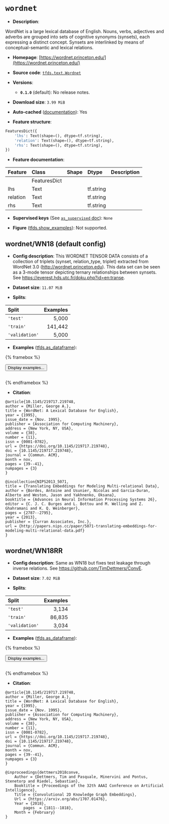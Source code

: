 <div itemscope itemtype="http://schema.org/Dataset">
  <div itemscope itemprop="includedInDataCatalog" itemtype="http://schema.org/DataCatalog">
    <meta itemprop="name" content="TensorFlow Datasets" />
  </div>
  <meta itemprop="name" content="wordnet" />
  <meta itemprop="description" content="WordNet is a large lexical database of English. Nouns, verbs,&#10;adjectives and adverbs are grouped into sets of cognitive synonyms (synsets),&#10;each expressing a distinct concept. Synsets are interlinked by means of&#10;conceptual-semantic and lexical relations.&#10;&#10;To use this dataset:&#10;&#10;```python&#10;import tensorflow_datasets as tfds&#10;&#10;ds = tfds.load(&#x27;wordnet&#x27;, split=&#x27;train&#x27;)&#10;for ex in ds.take(4):&#10;  print(ex)&#10;```&#10;&#10;See [the guide](https://www.tensorflow.org/datasets/overview) for more&#10;informations on [tensorflow_datasets](https://www.tensorflow.org/datasets).&#10;&#10;" />
  <meta itemprop="url" content="https://www.tensorflow.org/datasets/catalog/wordnet" />
  <meta itemprop="sameAs" content="https://wordnet.princeton.edu/" />
  <meta itemprop="citation" content="@article{10.1145/219717.219748,&#10;author = {Miller, George A.},&#10;title = {WordNet: A Lexical Database for English},&#10;year = {1995},&#10;issue_date = {Nov. 1995},&#10;publisher = {Association for Computing Machinery},&#10;address = {New York, NY, USA},&#10;volume = {38},&#10;number = {11},&#10;issn = {0001-0782},&#10;url = {https://doi.org/10.1145/219717.219748},&#10;doi = {10.1145/219717.219748},&#10;journal = {Commun. ACM},&#10;month = nov,&#10;pages = {39--41},&#10;numpages = {3}&#10;}&#10;&#10;@incollection{NIPS2013_5071,&#10;title = {Translating Embeddings for Modeling Multi-relational Data},&#10;author = {Bordes, Antoine and Usunier, Nicolas and Garcia-Duran, Alberto and Weston, Jason and Yakhnenko, Oksana},&#10;booktitle = {Advances in Neural Information Processing Systems 26},&#10;editor = {C. J. C. Burges and L. Bottou and M. Welling and Z. Ghahramani and K. Q. Weinberger},&#10;pages = {2787--2795},&#10;year = {2013},&#10;publisher = {Curran Associates, Inc.},&#10;url = {http://papers.nips.cc/paper/5071-translating-embeddings-for-modeling-multi-relational-data.pdf}&#10;}" />
</div>

# `wordnet`


*   **Description**:

WordNet is a large lexical database of English. Nouns, verbs, adjectives and
adverbs are grouped into sets of cognitive synonyms (synsets), each expressing a
distinct concept. Synsets are interlinked by means of conceptual-semantic and
lexical relations.

*   **Homepage**:
    [https://wordnet.princeton.edu/](https://wordnet.princeton.edu/)

*   **Source code**:
    [`tfds.text.Wordnet`](https://github.com/tensorflow/datasets/tree/master/tensorflow_datasets/text/wordnet.py)

*   **Versions**:

    *   **`0.1.0`** (default): No release notes.

*   **Download size**: `3.99 MiB`

*   **Auto-cached**
    ([documentation](https://www.tensorflow.org/datasets/performances#auto-caching)):
    Yes

*   **Feature structure**:

```python
FeaturesDict({
    'lhs': Text(shape=(), dtype=tf.string),
    'relation': Text(shape=(), dtype=tf.string),
    'rhs': Text(shape=(), dtype=tf.string),
})
```

*   **Feature documentation**:

Feature  | Class        | Shape | Dtype     | Description
:------- | :----------- | :---- | :-------- | :----------
         | FeaturesDict |       |           |
lhs      | Text         |       | tf.string |
relation | Text         |       | tf.string |
rhs      | Text         |       | tf.string |

*   **Supervised keys** (See
    [`as_supervised` doc](https://www.tensorflow.org/datasets/api_docs/python/tfds/load#args)):
    `None`

*   **Figure**
    ([tfds.show_examples](https://www.tensorflow.org/datasets/api_docs/python/tfds/visualization/show_examples)):
    Not supported.


## wordnet/WN18 (default config)

*   **Config description**: This WORDNET TENSOR DATA consists of a collection of
    triplets (synset, relation_type, triplet) extracted from WordNet 3.0
    (http://wordnet.princeton.edu). This data set can be seen as a 3-mode tensor
    depicting ternary relationships between synsets. See
    https://everest.hds.utc.fr/doku.php?id=en:transe.

*   **Dataset size**: `11.07 MiB`

*   **Splits**:

Split          | Examples
:------------- | -------:
`'test'`       | 5,000
`'train'`      | 141,442
`'validation'` | 5,000

*   **Examples**
    ([tfds.as_dataframe](https://www.tensorflow.org/datasets/api_docs/python/tfds/as_dataframe)):

<!-- mdformat off(HTML should not be auto-formatted) -->

{% framebox %}

<button id="displaydataframe">Display examples...</button>
<div id="dataframecontent" style="overflow-x:auto"></div>
<script>
const url = "https://storage.googleapis.com/tfds-data/visualization/dataframe/wordnet-WN18-0.1.0.html";
const dataButton = document.getElementById('displaydataframe');
dataButton.addEventListener('click', async () => {
  // Disable the button after clicking (dataframe loaded only once).
  dataButton.disabled = true;

  const contentPane = document.getElementById('dataframecontent');
  try {
    const response = await fetch(url);
    // Error response codes don't throw an error, so force an error to show
    // the error message.
    if (!response.ok) throw Error(response.statusText);

    const data = await response.text();
    contentPane.innerHTML = data;
  } catch (e) {
    contentPane.innerHTML =
        'Error loading examples. If the error persist, please open '
        + 'a new issue.';
  }
});
</script>

{% endframebox %}

<!-- mdformat on -->

*   **Citation**:

```
@article{10.1145/219717.219748,
author = {Miller, George A.},
title = {WordNet: A Lexical Database for English},
year = {1995},
issue_date = {Nov. 1995},
publisher = {Association for Computing Machinery},
address = {New York, NY, USA},
volume = {38},
number = {11},
issn = {0001-0782},
url = {https://doi.org/10.1145/219717.219748},
doi = {10.1145/219717.219748},
journal = {Commun. ACM},
month = nov,
pages = {39--41},
numpages = {3}
}

@incollection{NIPS2013_5071,
title = {Translating Embeddings for Modeling Multi-relational Data},
author = {Bordes, Antoine and Usunier, Nicolas and Garcia-Duran, Alberto and Weston, Jason and Yakhnenko, Oksana},
booktitle = {Advances in Neural Information Processing Systems 26},
editor = {C. J. C. Burges and L. Bottou and M. Welling and Z. Ghahramani and K. Q. Weinberger},
pages = {2787--2795},
year = {2013},
publisher = {Curran Associates, Inc.},
url = {http://papers.nips.cc/paper/5071-translating-embeddings-for-modeling-multi-relational-data.pdf}
}
```

## wordnet/WN18RR

*   **Config description**: Same as WN18 but fixes test leakage through inverse
    relations. See https://github.com/TimDettmers/ConvE.

*   **Dataset size**: `7.02 MiB`

*   **Splits**:

Split          | Examples
:------------- | -------:
`'test'`       | 3,134
`'train'`      | 86,835
`'validation'` | 3,034

*   **Examples**
    ([tfds.as_dataframe](https://www.tensorflow.org/datasets/api_docs/python/tfds/as_dataframe)):

<!-- mdformat off(HTML should not be auto-formatted) -->

{% framebox %}

<button id="displaydataframe">Display examples...</button>
<div id="dataframecontent" style="overflow-x:auto"></div>
<script>
const url = "https://storage.googleapis.com/tfds-data/visualization/dataframe/wordnet-WN18RR-0.1.0.html";
const dataButton = document.getElementById('displaydataframe');
dataButton.addEventListener('click', async () => {
  // Disable the button after clicking (dataframe loaded only once).
  dataButton.disabled = true;

  const contentPane = document.getElementById('dataframecontent');
  try {
    const response = await fetch(url);
    // Error response codes don't throw an error, so force an error to show
    // the error message.
    if (!response.ok) throw Error(response.statusText);

    const data = await response.text();
    contentPane.innerHTML = data;
  } catch (e) {
    contentPane.innerHTML =
        'Error loading examples. If the error persist, please open '
        + 'a new issue.';
  }
});
</script>

{% endframebox %}

<!-- mdformat on -->

*   **Citation**:

```
@article{10.1145/219717.219748,
author = {Miller, George A.},
title = {WordNet: A Lexical Database for English},
year = {1995},
issue_date = {Nov. 1995},
publisher = {Association for Computing Machinery},
address = {New York, NY, USA},
volume = {38},
number = {11},
issn = {0001-0782},
url = {https://doi.org/10.1145/219717.219748},
doi = {10.1145/219717.219748},
journal = {Commun. ACM},
month = nov,
pages = {39--41},
numpages = {3}
}

@inproceedings{dettmers2018conve,
    Author = {Dettmers, Tim and Pasquale, Minervini and Pontus, Stenetorp and Riedel, Sebastian},
    Booktitle = {Proceedings of the 32th AAAI Conference on Artificial Intelligence},
    Title = {Convolutional 2D Knowledge Graph Embeddings},
    Url = {https://arxiv.org/abs/1707.01476},
    Year = {2018},
        pages  = {1811--1818},
    Month = {February}
}
```
